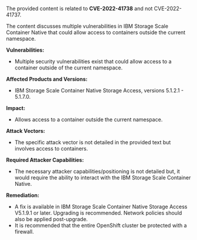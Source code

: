 The provided content is related to **CVE-2022-41738** and not CVE-2022-41737.

The content discusses multiple vulnerabilities in IBM Storage Scale Container Native that could allow access to containers outside the current namespace.

**Vulnerabilities:**
- Multiple security vulnerabilities exist that could allow access to a container outside of the current namespace.

**Affected Products and Versions:**
- IBM Storage Scale Container Native Storage Access, versions 5.1.2.1 - 5.1.7.0.

**Impact:**
- Allows access to a container outside the current namespace.

**Attack Vectors:**
- The specific attack vector is not detailed in the provided text but involves access to containers.

**Required Attacker Capabilities:**
- The necessary attacker capabilities/positioning is not detailed but, it would require the ability to interact with the IBM Storage Scale Container Native.

**Remediation:**
- A fix is available in IBM Storage Scale Container Native Storage Access V5.1.9.1 or later. Upgrading is recommended. Network policies should also be applied post-upgrade.
- It is recommended that the entire OpenShift cluster be protected with a firewall.